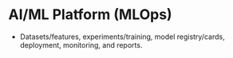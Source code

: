 # AI/ML Platform (MLOps)
- Datasets/features, experiments/training, model registry/cards, deployment, monitoring, and reports.
